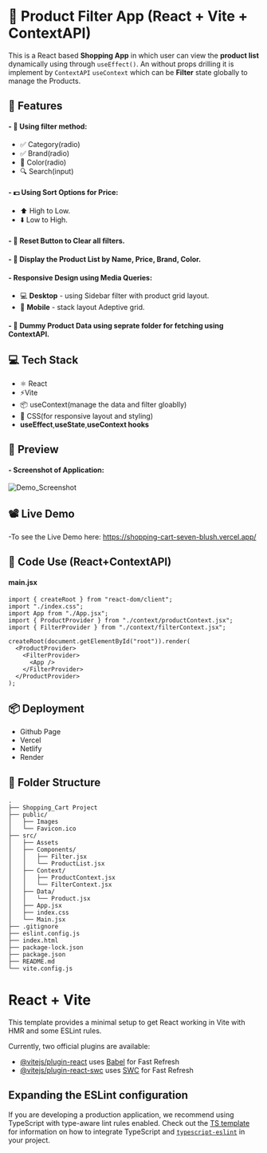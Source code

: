 # 🛒 Product Filter App (React + Vite + ContextAPI)
This is a React based **Shopping App** in which user can view the **product list** dynamically using through `useEffect()`. An without props drilling it is implement by `ContextAPI` `useContext` which can be **Filter** state globally to manage the Products. 

## 🔧 Features
#### - 🎨 Using filter method:
  - ✅ Category(radio)
  - ✅ Brand(radio)
  - 🎨 Color(radio)
  - 🔍 Search(input)  
#### - 💵 Using Sort Options for Price:
  - ⬆️ High to Low.
  - ⬇️ Low to High.
#### - 🔄️ **Reset** Button to Clear all **filters**.
#### - 📃 Display the **Product List** by Name, Price, Brand, Color.
#### - **Responsive Design** using Media Queries:
- 💻 **Desktop** - using Sidebar filter with product grid layout.
- 📲 **Mobile** - stack layout Adeptive grid.
#### - 📂 **Dummy Product Data** using seprate folder for fetching using **ContextAPI**.

## 💻 Tech Stack
- ⚛️ React
- ⚡Vite
- 📦 useContext(manage the data and filter gloablly)
- 🎨 CSS(for responsive layout and styling)
- **useEffect**,**useState**,**useContext hooks**

## 📸 Preview
#### - Screenshot of Application:
![Demo_Screenshot]()


## 📽️ Live Demo
-To see the Live Demo here: https://shopping-cart-seven-blush.vercel.app/

## 🧠 Code Use (React+ContextAPI)
#### main.jsx
```
import { createRoot } from "react-dom/client";
import "./index.css";
import App from "./App.jsx";
import { ProductProvider } from "./context/productContext.jsx";
import { FilterProvider } from "./context/filterContext.jsx";

createRoot(document.getElementById("root")).render(
  <ProductProvider>
    <FilterProvider>
      <App />
    </FilterProvider>
  </ProductProvider>
);
```
## 📦 Deployment
- Github Page
- Vercel
- Netlify
- Render
## 📂 Folder Structure
```
.
├── Shopping_Cart Project
├── public/
│   ├── Images
│   └── Favicon.ico
├── src/
│   ├── Assets
│   ├── Components/
│   │   ├── Filter.jsx
│   │   └── ProductList.jsx
│   ├── Context/
│   │   ├── ProductContext.jsx
│   │   └── FilterContext.jsx
│   ├── Data/
│   │   └── Product.jsx
│   ├── App.jsx
│   ├── index.css
│   └── Main.jsx
├── .gitignore
├── eslint.config.js
├── index.html
├── package-lock.json
├── package.json
├── README.md
└── vite.config.js
```

# React + Vite

This template provides a minimal setup to get React working in Vite with HMR and some ESLint rules.

Currently, two official plugins are available:

- [@vitejs/plugin-react](https://github.com/vitejs/vite-plugin-react/blob/main/packages/plugin-react) uses [Babel](https://babeljs.io/) for Fast Refresh
- [@vitejs/plugin-react-swc](https://github.com/vitejs/vite-plugin-react/blob/main/packages/plugin-react-swc) uses [SWC](https://swc.rs/) for Fast Refresh

## Expanding the ESLint configuration

If you are developing a production application, we recommend using TypeScript with type-aware lint rules enabled. Check out the [TS template](https://github.com/vitejs/vite/tree/main/packages/create-vite/template-react-ts) for information on how to integrate TypeScript and [`typescript-eslint`](https://typescript-eslint.io) in your project.
